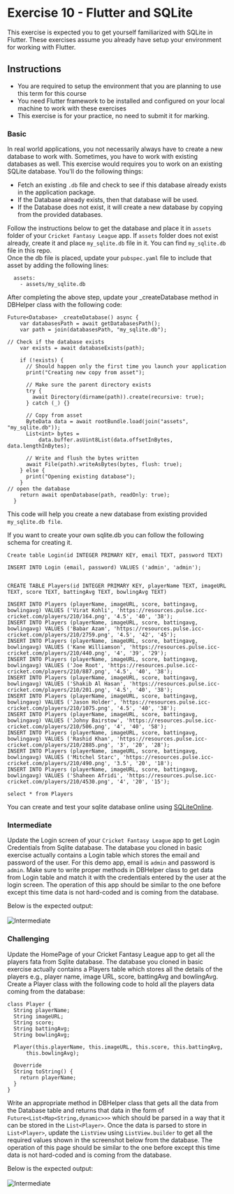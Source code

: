 # Exercise 10 - Flutter and SQLite
This exercise is expected you to get yourself familiarized with SQLite in Flutter. These exercises assume you already have setup your environment for working with Flutter.

## Instructions
* You are required to setup the environment that you are planning to use this term for this course
* You need Flutter framework to be installed and configured on your local machine to work with these exercises
* This exercise is for your practice, no need to submit it for marking.

### Basic
In real world applications, you not necessarily always have to create a new database to work with. Sometimes, you have to work with existing databases as well. This exercise would requires you to work on an existing SQLite database. You'll do the following things: 
* Fetch an existing `.db` file and check to see if this database already exists in the application package.
* If the Database already exists, then that database will be used.
* If the Database does not exist, it will create a new database by copying from the provided databases.

Follow the instructions below to get the database and place it in `assets` folder of your `Cricket Fantasy League` app. If `assets` folder does not exist already, create it and place `my_sqlite.db` file in it. You can find `my_sqlite.db` file in this repo.  
Once the db file is placed, update your `pubspec.yaml` file to include that asset by adding the following lines:
```
  assets:
    - assets/my_sqlite.db
```
After completing the above step, update your _createDatabase method in DBHelper class with the following code:
```
Future<Database> _createDatabase() async {
    var databasesPath = await getDatabasesPath();
    var path = join(databasesPath, "my_sqlite.db");

// Check if the database exists
    var exists = await databaseExists(path);

    if (!exists) {
      // Should happen only the first time you launch your application
      print("Creating new copy from asset");

      // Make sure the parent directory exists
      try {
        await Directory(dirname(path)).create(recursive: true);
      } catch (_) {}

      // Copy from asset
      ByteData data = await rootBundle.load(join("assets", "my_sqlite.db"));
      List<int> bytes =
          data.buffer.asUint8List(data.offsetInBytes, data.lengthInBytes);

      // Write and flush the bytes written
      await File(path).writeAsBytes(bytes, flush: true);
    } else {
      print("Opening existing database");
    }
// open the database
    return await openDatabase(path, readOnly: true);
  }

```
This code will help you create a new database from existing provided `my_sqlite.db file`.

If you want to create your own sqlite.db you can follow the following schema for creating it.
```
Create table Login(id INTEGER PRIMARY KEY, email TEXT, password TEXT)

INSERT INTO Login (email, password) VALUES ('admin', 'admin');


CREATE TABLE Players(id INTEGER PRIMARY KEY, playerName TEXT, imageURL TEXT, score TEXT, battingAvg TEXT, bowlingAvg TEXT)

INSERT INTO Players (playerName, imageURL, score, battingavg, bowlingavg) VALUES ('Virat Kohli', 'https://resources.pulse.icc-cricket.com/players/210/164.png', '4.5', '40', '38');
INSERT INTO Players (playerName, imageURL, score, battingavg, bowlingavg) VALUES ('Babar Azam', 'https://resources.pulse.icc-cricket.com/players/210/2759.png', '4.5', '42', '45');
INSERT INTO Players (playerName, imageURL, score, battingavg, bowlingavg) VALUES ('Kane Williamson', 'https://resources.pulse.icc-cricket.com/players/210/440.png', '4', '39', '29');
INSERT INTO Players (playerName, imageURL, score, battingavg, bowlingavg) VALUES ('Joe Root', 'https://resources.pulse.icc-cricket.com/players/210/887.png', '4.5', '40', '38');
INSERT INTO Players (playerName, imageURL, score, battingavg, bowlingavg) VALUES ('Shakib Al Hasan', 'https://resources.pulse.icc-cricket.com/players/210/201.png', '4.5', '40', '38');
INSERT INTO Players (playerName, imageURL, score, battingavg, bowlingavg) VALUES ('Jason Holder', 'https://resources.pulse.icc-cricket.com/players/210/1075.png', '4.5', '40', '38');
INSERT INTO Players (playerName, imageURL, score, battingavg, bowlingavg) VALUES ('Johny Bairstow', 'https://resources.pulse.icc-cricket.com/players/210/506.png', '4', '40', '58');
INSERT INTO Players (playerName, imageURL, score, battingavg, bowlingavg) VALUES ('Rashid Khan', 'https://resources.pulse.icc-cricket.com/players/210/2885.png', '3', '20', '28');
INSERT INTO Players (playerName, imageURL, score, battingavg, bowlingavg) VALUES ('Mitchel Starc', 'https://resources.pulse.icc-cricket.com/players/210/490.png', '3.5', '20', '18');
INSERT INTO Players (playerName, imageURL, score, battingavg, bowlingavg) VALUES ('Shaheen Afridi', 'https://resources.pulse.icc-cricket.com/players/210/4530.png', '4', '20', '15');

select * from Players
```
You can create and test your sqlite database online using [SQLiteOnline](https://sqliteonline.com/).

### Intermediate
Update the Login screen of your `Cricket Fantasy League` app to get Login Credentials from Sqlite database. The database you cloned in basic exercise actually contains a Login table which stores the email and password of the user. For this demo app, email is `admin` and password is `admin`.
Make sure to write proper methods in DBHelper class to get data from Login table and match it with the credentials entered by the user at the login screen. The operation of this app should be similar to the one before except this time data is not hard-coded and is coming from the database.

Below is the expected output: <br />     
![Intermediate](./images/intermediate_1.png) &nbsp; &nbsp; &nbsp;  <br />


### Challenging
Update the HomePage of your Cricket Fantasy League app to get all the players fata from Sqlite database. The database you cloned in basic exercise actually contains a Players table which stores all the details of the players e.g., player name, image URL, score, battingAvg and bowlingAvg.  
Create a Player class with the following code to hold all the players data coming from the database:
```
class Player {
  String playerName;
  String imageURL;
  String score;
  String battingAvg;
  String bowlingAvg;

  Player(this.playerName, this.imageURL, this.score, this.battingAvg,
      this.bowlingAvg);

  @override
  String toString() {
    return playerName;
  }
}
```
Write an appropriate method in DBHelper class that gets all the data from the Database table and returns that data in the form of `Future<List<Map<String,dynamic>>>` which should be parsed in a way that it can be stored in the `List<Player>`. Once the data is parsed to store in `List<Player>`, update the `ListView` using `ListView.builder` to get all the required values shown in the screenshot below from the database. The operation of this page should be similar to the one before except this time data is not hard-coded and is coming from the database.

Below is the expected output: <br />     
![Intermediate](./images/challenging.png) &nbsp; &nbsp; &nbsp;  <br />